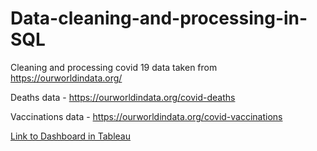 # Data-cleaning-and-processing-in-SQL

Cleaning and processing covid 19 data taken from https://ourworldindata.org/

Deaths data - https://ourworldindata.org/covid-deaths

Vaccinations data - https://ourworldindata.org/covid-vaccinations

[Link to Dashboard in Tableau](https://public.tableau.com/views/Covid-19CasesInfectionandMortalityDashboard/Dashboard1?:language=en-GB&:display_count=n&:origin=viz_share_link)
